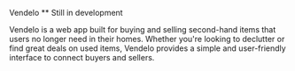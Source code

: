 Vendelo ** Still in development

Vendelo is a web app built for buying and selling second-hand items that users no longer need in their homes. Whether you're looking to declutter or find great deals on used items, Vendelo provides a simple and user-friendly interface to connect buyers and sellers.
